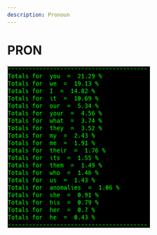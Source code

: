 ```yaml
---
description: Pronoun
---
```


# PRON

![Google Congressional Hearing Pronouns sorted by percent \(top 20\)](../../.gitbook/assets/2018-12-28-151526_327x370_scrot.png)

